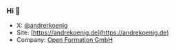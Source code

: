 ### Hi 👋

- X: [@andrerkoenig](https://x.com/andrerkoenig)
- Site: [https://andrekoenig.de](https://andrekoenig.de)
- Company: [Open Formation GmbH](https://openformation.io)
